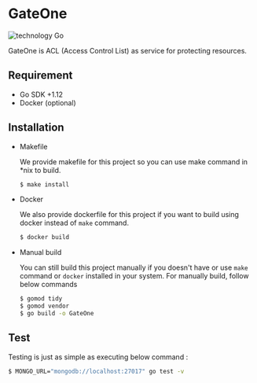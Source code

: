 # GateOne

![technology Go](https://img.shields.io/badge/technology-go-blue.svg) 

GateOne is ACL (Access Control List) as service for protecting resources.

## Requirement

* Go SDK +1.12
* Docker (optional)

## Installation

* Makefile

  We provide makefile for this project so you can use make command in *nix to build.

  ```bash
  $ make install
  ```

* Docker

  We also provide dockerfile for this project if you want to build using docker instead of `make` command.

  ```bash
  $ docker build
  ```

* Manual build

  You can still build this project manually if you doesn't have or use `make` command or `docker` installed in your system. For manually build, follow below commands

  ```bash
  $ gomod tidy
  $ gomod vendor
  $ go build -o GateOne
  ```

## Test

Testing is just as simple as executing below command :

```bash
$ MONGO_URL="mongodb://localhost:27017" go test -v
```
